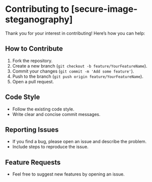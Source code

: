 # Contributing to [secure-image-steganography]

Thank you for your interest in contributing! Here’s how you can help:

## How to Contribute
1. Fork the repository.
2. Create a new branch (`git checkout -b feature/YourFeatureName`).
3. Commit your changes (`git commit -m 'Add some feature'`).
4. Push to the branch (`git push origin feature/YourFeatureName`).
5. Open a pull request.

## Code Style
- Follow the existing code style.
- Write clear and concise commit messages.

## Reporting Issues
- If you find a bug, please open an issue and describe the problem.
- Include steps to reproduce the issue.

## Feature Requests
- Feel free to suggest new features by opening an issue.
